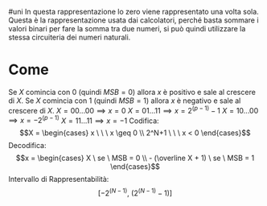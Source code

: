 #uni 
In questa rappresentazione lo zero viene rappresentato una volta sola. Questa è la rappresentazione usata dai calcolatori, perché basta sommare i valori binari per fare la somma tra due numeri, si può quindi utilizzare la stessa circuiteria dei numeri naturali.
# Come
Se $X$ comincia con $0$ (quindi $MSB = 0$) allora $x$ è positivo e sale al crescere di $X$.
Se $X$ comincia con $1$ (quindi $MSB = 1$) allora $x$ è negativo e sale al crescere di $X$.
$X=00...00 \implies x = 0$ 
$X=01...11 \implies x = 2^{(p-1)}-1$ 
$X=10...00 \implies x = -2^{(p-1)}$ 
$X = 11...11 \implies x = -1$ 
Codifica:
$$X = \begin{cases} x \ \ \ x \geq 0 \\ 2^N+1 \ \ \ x < 0 \end{cases}$$
Decodifica:
$$x = \begin{cases} X \ se \ MSB = 0 \\ - (\overline X + 1) \ se \ MSB = 1 \end{cases}$$
Intervallo di Rappresentabilità:
$$[-2^{(N-1)}, \ (2^{(N-1)}-1)]$$